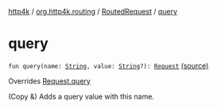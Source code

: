 [http4k](../../index.md) / [org.http4k.routing](../index.md) / [RoutedRequest](index.md) / [query](./query.md)

# query

`fun query(name: `[`String`](https://kotlinlang.org/api/latest/jvm/stdlib/kotlin/-string/index.html)`, value: `[`String`](https://kotlinlang.org/api/latest/jvm/stdlib/kotlin/-string/index.html)`?): `[`Request`](../../org.http4k.core/-request/index.md) [(source)](https://github.com/http4k/http4k/blob/master/http4k-core/src/main/kotlin/org/http4k/routing/routing.kt#L118)

Overrides [Request.query](../../org.http4k.core/-request/query.md)

(Copy &amp;) Adds a query value with this name.

